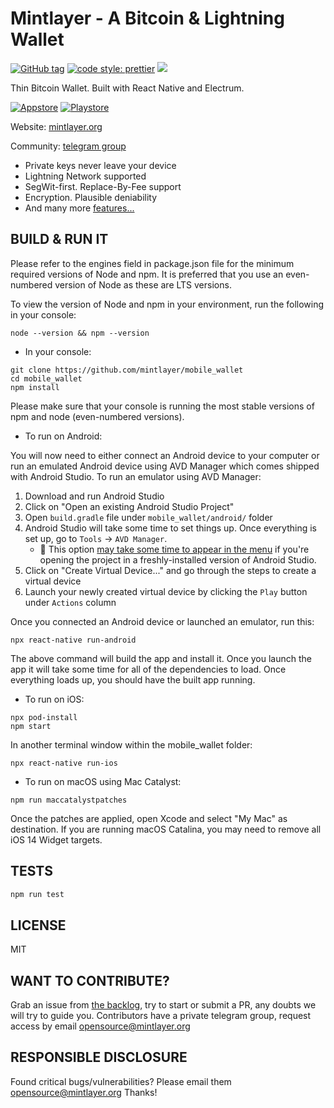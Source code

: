 # Mintlayer - A Bitcoin & Lightning Wallet

[![GitHub tag](https://img.shields.io/badge/dynamic/json.svg?url=https://raw.githubusercontent.com/BlueWallet/BlueWallet/master/package.json&query=$.version&label=Version)]()
[![code style: prettier](https://img.shields.io/badge/code_style-prettier-ff69b4.svg?style=flat-square)](https://github.com/prettier/prettier)
![](https://img.shields.io/github/license/BlueWallet/BlueWallet.svg)

Thin Bitcoin Wallet.
Built with React Native and Electrum.

[![Appstore](https://bluewallet.io/uploads/app-store-badge-blue.svg)]()
[![Playstore](https://bluewallet.io/uploads/play-store-badge-blue.svg)]()

Website: [mintlayer.org](https://www.mintlayer.org/)

Community: [telegram group](https://t.me/mintlayer)

- Private keys never leave your device
- Lightning Network supported
- SegWit-first. Replace-By-Fee support
- Encryption. Plausible deniability
- And many more [features...](https://www.mintlayer.org/technology/)

<!-- <img src="https://i.imgur.com/hHYJnMj.png" width="100%"> -->

## BUILD & RUN IT

Please refer to the engines field in package.json file for the minimum required versions of Node and npm. It is preferred that you use an even-numbered version of Node as these are LTS versions.

To view the version of Node and npm in your environment, run the following in your console:

```
node --version && npm --version
```

- In your console:

```
git clone https://github.com/mintlayer/mobile_wallet
cd mobile_wallet
npm install
```

Please make sure that your console is running the most stable versions of npm and node (even-numbered versions).

- To run on Android:

You will now need to either connect an Android device to your computer or run an emulated Android device using AVD Manager which comes shipped with Android Studio. To run an emulator using AVD Manager:

1. Download and run Android Studio
2. Click on "Open an existing Android Studio Project"
3. Open `build.gradle` file under `mobile_wallet/android/` folder
4. Android Studio will take some time to set things up. Once everything is set up, go to `Tools` -> `AVD Manager`.
   - 📝 This option [may take some time to appear in the menu](https://stackoverflow.com/questions/47173708/why-avd-manager-options-are-not-showing-in-android-studio) if you're opening the project in a freshly-installed version of Android Studio.
5. Click on "Create Virtual Device..." and go through the steps to create a virtual device
6. Launch your newly created virtual device by clicking the `Play` button under `Actions` column

Once you connected an Android device or launched an emulator, run this:

```
npx react-native run-android
```

The above command will build the app and install it. Once you launch the app it will take some time for all of the dependencies to load. Once everything loads up, you should have the built app running.

- To run on iOS:

```
npx pod-install
npm start
```

In another terminal window within the mobile_wallet folder:

```
npx react-native run-ios
```

- To run on macOS using Mac Catalyst:

```
npm run maccatalystpatches
```

Once the patches are applied, open Xcode and select "My Mac" as destination. If you are running macOS Catalina, you may need to remove all iOS 14 Widget targets.

## TESTS

```bash
npm run test
```

## LICENSE

MIT

## WANT TO CONTRIBUTE?

Grab an issue from [the backlog](https://github.com/mintlayer/mobile_wallet/issues), try to start or submit a PR, any doubts we will try to guide you. Contributors have a private telegram group, request access by email opensource@mintlayer.org

## RESPONSIBLE DISCLOSURE

Found critical bugs/vulnerabilities? Please email them opensource@mintlayer.org
Thanks!

